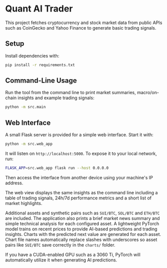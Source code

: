 # Quant AI Trader

This project fetches cryptocurrency and stock market data from public APIs such
as CoinGecko and Yahoo Finance to generate basic trading signals.

## Setup

Install dependencies with:

```bash
pip install -r requirements.txt
```

## Command-Line Usage

Run the tool from the command line to print market summaries, macro/on-chain
insights and example trading signals:

```bash
python -m src.main
```

## Web Interface

A small Flask server is provided for a simple web interface.
Start it with:

```bash
python -m src.web_app
```

It will listen on `http://localhost:5000`. To expose it to your local
network, run:

```bash
FLASK_APP=src.web_app flask run --host 0.0.0.0
```

Then access the interface from another device using your machine's IP
address.

The web view displays the same insights as the command line including a table of
trading signals, 24h/7d performance metrics and a short list of market
highlights.

Additional assets and synthetic pairs such as `SUI/BTC`, `SOL/BTC` and
`ETH/BTC` are included. The application also prints a brief market news
summary and simple technical analysis for each configured asset. A lightweight
PyTorch model trains on recent prices to provide AI-based predictions and
trading insights. Charts with the predicted next value are generated for each
asset. Chart file names automatically replace slashes with underscores so asset
pairs like `SUI/BTC` save correctly in the `charts/` folder.

If you have a CUDA-enabled GPU such as a 3060 Ti, PyTorch will
automatically utilize it when generating AI predictions.

